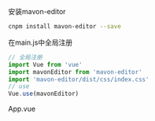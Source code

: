 

安装mavon-editor

```bash
cnpm install mavon-editor --save
```

 在main.js中全局注册

```js
// 全局注册
import Vue from 'vue'
import mavonEditor from 'mavon-editor'
import 'mavon-editor/dist/css/index.css'
// use
Vue.use(mavonEditor)
```



App.vue



